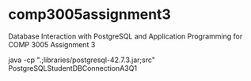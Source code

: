# comp3005assignment3
Database Interaction with PostgreSQL and Application Programming for COMP 3005 Assignment 3


java -cp ".;libraries/postgresql-42.7.3.jar;src" PostgreSQLStudentDBConnectionA3Q1
